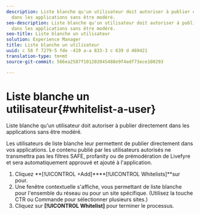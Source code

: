 ```yaml
---
description: Liste blanche qu'un utilisateur doit autoriser à publier directement
  dans les applications sans être modéré.
seo-description: Liste blanche qu'un utilisateur doit autoriser à publier directement
  dans les applications sans être modéré.
seo-title: Liste blanche un utilisateur
solution: Experience Manager
title: Liste blanche un utilisateur
uuid: c 58 f 7279-5 fde -419 a-a 833-3 c 639 d 469421
translation-type: tm+mt
source-git-commit: 566ea2587f101202045488e9f4edf73ece100293

---
```



# Liste blanche un utilisateur{#whitelist-a-user}

Liste blanche qu'un utilisateur doit autoriser à publier directement dans les applications sans être modéré.

Les utilisateurs de liste blanche leur permettent de publier directement dans vos applications. Le contenu publié par les utilisateurs autorisés ne transmettra pas les filtres SAFE, profanity ou de prémodération de Livefyre et sera automatiquement approuvé et ajouté à l'application.

1. Cliquez **[!UICONTROL +Add]****[!UICONTROL Whitelists]**sur pour.
1. Une fenêtre contextuelle s'affiche, vous permettant de liste blanche pour l'ensemble du réseau ou pour un site spécifique. (Utilisez la touche CTR ou Commande pour sélectionner plusieurs sites.)
1. Cliquez sur **[!UICONTROL Whitelist]** pour terminer le processus.
